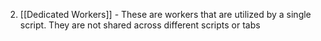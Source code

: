 2. [[Dedicated Workers]] - These are workers that are utilized by a single script. They are not shared across different scripts or tabs